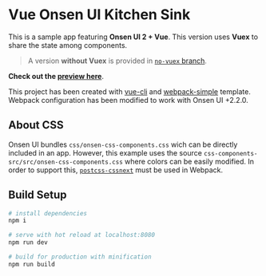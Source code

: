 # Vue Onsen UI Kitchen Sink

This is a sample app featuring **Onsen UI 2 + Vue**. This version uses **Vuex** to share the state among components.

> A version **without Vuex** is provided in [`no-vuex` branch](https://github.com/onsenui/vue-onsenui-kitchensink/tree/no-vuex).

**Check out the [preview here](https://onsenui.github.io/vue-onsenui-kitchensink/)**.

This project has been created with [vue-cli](https://github.com/vuejs/vue-cli) and [webpack-simple](https://github.com/vuejs-templates/webpack-simple) template. Webpack configuration has been modified to work with Onsen UI +2.2.0.

## About CSS

Onsen UI bundles `css/onsen-css-components.css` wich can be directly included in an app. However, this example uses the source `css-components-src/src/onsen-css-components.css` where colors can be easily modified. In order to support this, [`postcss-cssnext`](https://github.com/MoOx/postcss-cssnext) must be used in Webpack.


## Build Setup

``` bash
# install dependencies
npm i

# serve with hot reload at localhost:8080
npm run dev

# build for production with minification
npm run build
```
